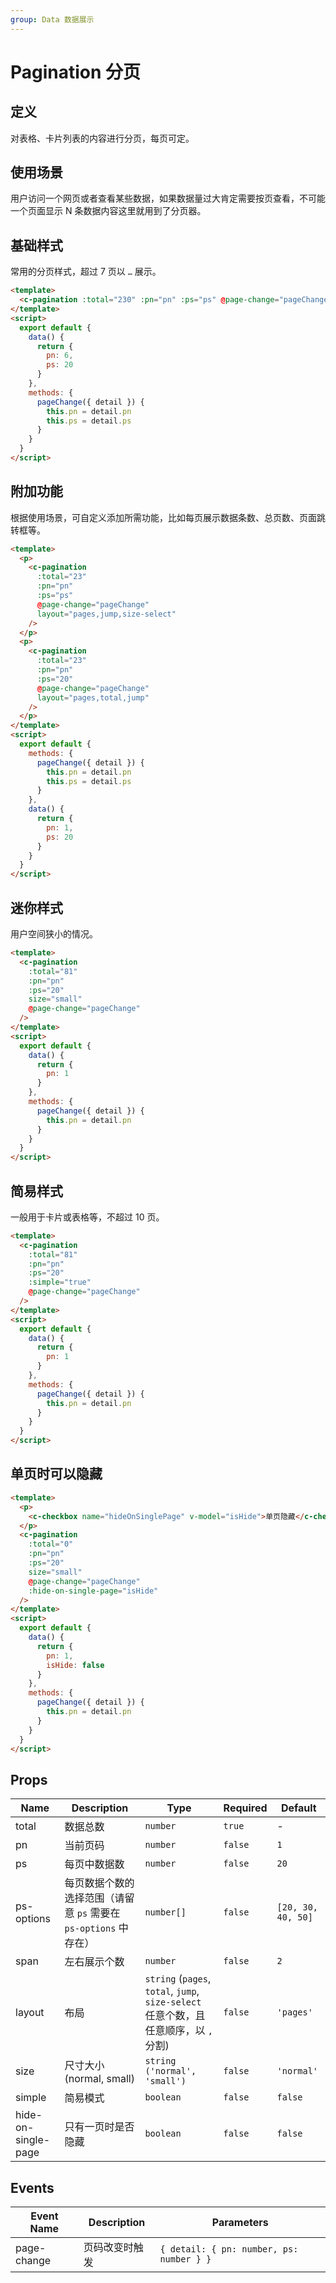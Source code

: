 ```yaml
---
group: Data 数据展示
---
```


# Pagination 分页

## 定义

对表格、卡片列表的内容进行分页，每页可定。

## 使用场景

用户访问一个网页或者查看某些数据，如果数据量过大肯定需要按页查看，不可能一个页面显示 N 条数据内容这里就用到了分页器。

## 基础样式

常用的分页样式，超过 7 页以 `…` 展示。

```html
<template>
  <c-pagination :total="230" :pn="pn" :ps="ps" @page-change="pageChange" />
</template>
<script>
  export default {
    data() {
      return {
        pn: 6,
        ps: 20
      }
    },
    methods: {
      pageChange({ detail }) {
        this.pn = detail.pn
        this.ps = detail.ps
      }
    }
  }
</script>
```

## 附加功能

根据使用场景，可自定义添加所需功能，比如每页展示数据条数、总页数、页面跳转框等。

```html
<template>
  <p>
    <c-pagination
      :total="23"
      :pn="pn"
      :ps="ps"
      @page-change="pageChange"
      layout="pages,jump,size-select"
    />
  </p>
  <p>
    <c-pagination
      :total="23"
      :pn="pn"
      :ps="20"
      @page-change="pageChange"
      layout="pages,total,jump"
    />
  </p>
</template>
<script>
  export default {
    methods: {
      pageChange({ detail }) {
        this.pn = detail.pn
        this.ps = detail.ps
      }
    },
    data() {
      return {
        pn: 1,
        ps: 20
      }
    }
  }
</script>
```

## 迷你样式

用户空间狭小的情况。

```html
<template>
  <c-pagination
    :total="81"
    :pn="pn"
    :ps="20"
    size="small"
    @page-change="pageChange"
  />
</template>
<script>
  export default {
    data() {
      return {
        pn: 1
      }
    },
    methods: {
      pageChange({ detail }) {
        this.pn = detail.pn
      }
    }
  }
</script>
```

## 简易样式

一般用于卡片或表格等，不超过 10 页。

```html
<template>
  <c-pagination
    :total="81"
    :pn="pn"
    :ps="20"
    :simple="true"
    @page-change="pageChange"
  />
</template>
<script>
  export default {
    data() {
      return {
        pn: 1
      }
    },
    methods: {
      pageChange({ detail }) {
        this.pn = detail.pn
      }
    }
  }
</script>
```

## 单页时可以隐藏

```html
<template>
  <p>
    <c-checkbox name="hideOnSinglePage" v-model="isHide">单页隐藏</c-checkbox>
  </p>
  <c-pagination
    :total="0"
    :pn="pn"
    :ps="20"
    size="small"
    @page-change="pageChange"
    :hide-on-single-page="isHide"
  />
</template>
<script>
  export default {
    data() {
      return {
        pn: 1,
        isHide: false
      }
    },
    methods: {
      pageChange({ detail }) {
        this.pn = detail.pn
      }
    }
  }
</script>
```

## Props

| Name                | Description                                                      | Type                                                                                 | Required | Default            |
| ------------------- | ---------------------------------------------------------------- | ------------------------------------------------------------------------------------ | -------- | ------------------ |
| total               | 数据总数                                                         | `number`                                                                             | `true`   | -                  |
| pn                  | 当前页码                                                         | `number`                                                                             | `false`  | `1`                |
| ps                  | 每页中数据数                                                     | `number`                                                                             | `false`  | `20`               |
| ps-options          | 每页数据个数的选择范围（请留意 `ps` 需要在 `ps-options` 中存在） | `number[]`                                                                           | `false`  | `[20, 30, 40, 50]` |
| span                | 左右展示个数                                                     | `number`                                                                             | `false`  | `2`                |
| layout              | 布局                                                             | `string` (`pages`, `total`, `jump`, `size-select` 任意个数，且任意顺序，以 `,` 分割) | `false`  | `'pages'`          |
| size                | 尺寸大小(normal, small)                                          | `string ('normal', 'small')`                                                         | `false`  | `'normal'`         |
| simple              | 简易模式                                                         | `boolean`                                                                            | `false`  | `false`            |
| hide-on-single-page | 只有一页时是否隐藏                                               | `boolean`                                                                            | `false`  | `false`            |

## Events

| Event Name  | Description    | Parameters                               |
| ----------- | -------------- | ---------------------------------------- |
| page-change | 页码改变时触发 | `{ detail: { pn: number, ps: number } }` |  |
